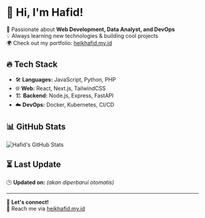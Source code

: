 # 👋 Hi, I'm Hafid!

🚀 Passionate about **Web Development, Data Analyst, and DevOps**  
💡 Always learning new technologies & building cool projects  
🌍 Check out my portfolio: [heikhafid.my.id](https://heikhafid.my.id)  

## 🔥 Tech Stack
- 🛠️ **Languages:** JavaScript, Python, PHP  
- 🌐 **Web:** React, Next.js, TailwindCSS  
- 🏗️ **Backend:** Node.js, Express, FastAPI  
- ☁️ **DevOps:** Docker, Kubernetes, CI/CD  

## 📊 GitHub Stats
![Hafid's GitHub Stats](https://github-readme-stats.vercel.app/api?username=heikhafid&show_icons=true&theme=radical)

## ⏳ Last Update  
🕒 **Updated on:** _(akan diperbarui otomatis)_

---
💬 **Let's connect!**  
📩 Reach me via [heikhafid.my.id](https://heikhafid.my.id) 

